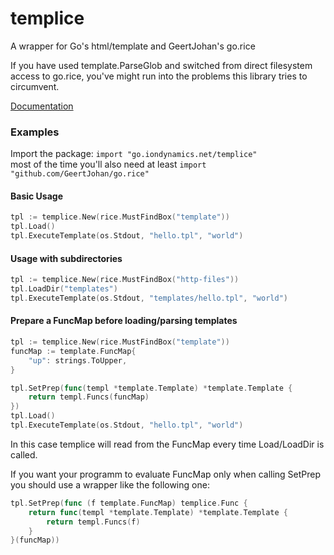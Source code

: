# templice

A wrapper for Go's html/template and GeertJohan's go.rice  
  
If you have used template.ParseGlob and switched from direct filesystem access to go.rice, you've might run into the problems this library tries to circumvent.  
  
[Documentation](https://go.iondynamics.net/templice)

### Examples
Import the package: `import "go.iondynamics.net/templice"`  
most of the time you'll also need at least `import "github.com/GeertJohan/go.rice"`

#### Basic Usage
```go
tpl := templice.New(rice.MustFindBox("template"))
tpl.Load()
tpl.ExecuteTemplate(os.Stdout, "hello.tpl", "world")
```

#### Usage with subdirectories
```go
tpl := templice.New(rice.MustFindBox("http-files"))
tpl.LoadDir("templates")
tpl.ExecuteTemplate(os.Stdout, "templates/hello.tpl", "world")
```

#### Prepare a FuncMap before loading/parsing templates
```go
tpl := templice.New(rice.MustFindBox("template"))
funcMap := template.FuncMap{
	"up": strings.ToUpper,
}

tpl.SetPrep(func(templ *template.Template) *template.Template {
	return templ.Funcs(funcMap)
})
tpl.Load()
tpl.ExecuteTemplate(os.Stdout, "hello.tpl", "world")
```

In this case templice will read from the FuncMap every time Load/LoadDir is called.

If you want your programm to evaluate FuncMap only when calling SetPrep you should use a wrapper like the following one: 
```go
tpl.SetPrep(func (f template.FuncMap) templice.Func {
	return func(templ *template.Template) *template.Template {
		return templ.Funcs(f)
	}
}(funcMap))
```
